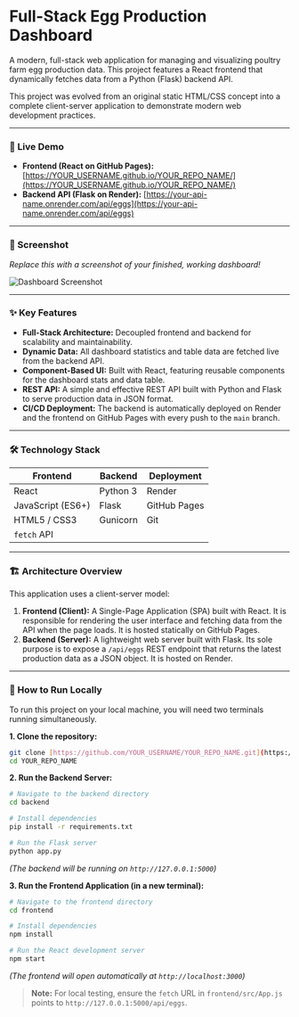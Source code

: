 # Full-Stack Egg Production Dashboard

A modern, full-stack web application for managing and visualizing poultry farm egg production data. This project features a React frontend that dynamically fetches data from a Python (Flask) backend API.

This project was evolved from an original static HTML/CSS concept into a complete client-server application to demonstrate modern web development practices.

---

### 🔴 Live Demo

* **Frontend (React on GitHub Pages):** [https://YOUR_USERNAME.github.io/YOUR_REPO_NAME/](https://YOUR_USERNAME.github.io/YOUR_REPO_NAME/)
* **Backend API (Flask on Render):** [https://your-api-name.onrender.com/api/eggs](https://your-api-name.onrender.com/api/eggs)

---

### 📸 Screenshot

*Replace this with a screenshot of your finished, working dashboard!*

![Dashboard Screenshot](frontend/public/images/dashboard-screenshot.png)

---

### ✨ Key Features

* **Full-Stack Architecture:** Decoupled frontend and backend for scalability and maintainability.
* **Dynamic Data:** All dashboard statistics and table data are fetched live from the backend API.
* **Component-Based UI:** Built with React, featuring reusable components for the dashboard stats and data table.
* **REST API:** A simple and effective REST API built with Python and Flask to serve production data in JSON format.
* **CI/CD Deployment:** The backend is automatically deployed on Render and the frontend on GitHub Pages with every push to the `main` branch.

---

### 🛠️ Technology Stack

| Frontend          | Backend            | Deployment        |
| ----------------- | ------------------ | ----------------- |
| React             | Python 3           | Render            |
| JavaScript (ES6+) | Flask              | GitHub Pages      |
| HTML5 / CSS3      | Gunicorn           | Git               |
| `fetch` API       |                    |                   |

---

### 🏗️ Architecture Overview

This application uses a client-server model:

1.  **Frontend (Client):** A Single-Page Application (SPA) built with React. It is responsible for rendering the user interface and fetching data from the API when the page loads. It is hosted statically on GitHub Pages.
2.  **Backend (Server):** A lightweight web server built with Flask. Its sole purpose is to expose a `/api/eggs` REST endpoint that returns the latest production data as a JSON object. It is hosted on Render.

---

### 🚀 How to Run Locally

To run this project on your local machine, you will need two terminals running simultaneously.

**1. Clone the repository:**
```bash
git clone [https://github.com/YOUR_USERNAME/YOUR_REPO_NAME.git](https://github.com/YOUR_USERNAME/YOUR_REPO_NAME.git)
cd YOUR_REPO_NAME
```

**2. Run the Backend Server:**
```bash
# Navigate to the backend directory
cd backend

# Install dependencies
pip install -r requirements.txt

# Run the Flask server
python app.py
```
*(The backend will be running on `http://127.0.0.1:5000`)*

**3. Run the Frontend Application (in a new terminal):**
```bash
# Navigate to the frontend directory
cd frontend

# Install dependencies
npm install

# Run the React development server
npm start
```
*(The frontend will open automatically at `http://localhost:3000`)*

> **Note:** For local testing, ensure the `fetch` URL in `frontend/src/App.js` points to `http://127.0.0.1:5000/api/eggs`.
